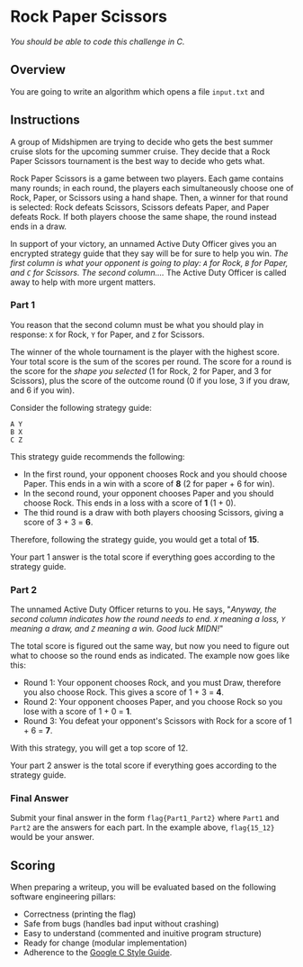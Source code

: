# Rock Paper Scissors

*You should be able to code this challenge in C.*

## Overview
You are going to write an algorithm which opens a file `input.txt` and 

## Instructions
A group of Midshipmen are trying to decide who gets the best summer cruise slots for the upcoming summer cruise.  They decide that a Rock Paper Scissors tournament is the best way to decide who gets what.

Rock Paper Scissors is a game between two players. Each game contains many rounds; in each round, the players each simultaneously choose one of Rock, Paper, or Scissors using a hand shape. Then, a winner for that round is selected: Rock defeats Scissors, Scissors defeats Paper, and Paper defeats Rock. If both players choose the same shape, the round instead ends in a draw.

In support of your victory, an unnamed Active Duty Officer gives you an encrypted strategy guide that they say will be for sure to help you win. *The first column is what your opponent is going to play: `A` for Rock, `B` for Paper, and `C` for Scissors.  The second column....* The Active Duty Officer is called away to help with more urgent matters.

### Part 1

You reason that the second column must be what you should play in response: `X` for Rock, `Y` for Paper, and `Z` for Scissors.

The winner of the whole tournament is the player with the highest score. Your total score is the sum of the scores per round. The score for a round is the score for the *shape you selected* (1 for Rock, 2 for Paper, and 3 for Scissors), plus the score of the outcome round (0 if you lose, 3 if you draw, and 6 if you win).

Consider the following strategy guide:
```
A Y
B X
C Z
```

This strategy guide recommends the following:
* In the first round, your opponent chooses Rock and you should choose Paper. This ends in a win with a score of **8** (2 for paper + 6 for win).
* In the second round, your opponent chooses Paper and you should choose Rock. This ends in a loss with a score of **1** (1 + 0).
* The thid round is a draw with both players choosing Scissors, giving a score of 3 + 3 = **6**.

Therefore, following the strategy guide, you would get a total of **15**.

Your part 1 answer is the total score if everything goes according to the strategy guide.

### Part 2

The unnamed Active Duty Officer returns to you.  He says, "*Anyway, the second column indicates how the round needs to end. `X` meaning a loss, `Y` meaning a draw, and `Z` meaning a win. Good luck MIDN!*"

The total score is figured out the same way, but now you need to figure out what to choose so the round ends as indicated. The example now goes like this:
* Round 1: Your opponent chooses Rock, and you must Draw, therefore you also choose Rock. This gives a score of 1 + 3 = **4**.
* Round 2: Your opponent chooses Paper, and you choose Rock so you lose with a score of 1 + 0 = **1**.
* Round 3: You defeat your opponent's Scissors with Rock for a score of 1 + 6 = **7**.

With this strategy, you will get a top score of 12.

Your part 2 answer is the total score if everything goes according to the strategy guide.

### Final Answer

Submit your final answer in the form `flag{Part1_Part2}` where `Part1` and `Part2` are the answers for each part.  In the example above, `flag{15_12}` would be your answer.

## Scoring 
When preparing a writeup, you will be evaluated based on the following software engineering pillars:
* Correctness (printing the flag)
* Safe from bugs (handles bad input without crashing)
* Easy to understand (commented and inuitive program structure)
* Ready for change (modular implementation)
* Adherence to the [Google C Style Guide](https://google.github.io/styleguide/cppguide.html).

